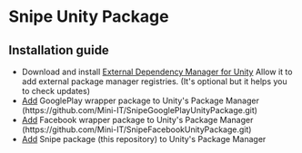 # Snipe Unity Package


## Installation guide

<ul>
<li> Download and install <a href="https://github.com/googlesamples/unity-jar-resolver/blob/master/external-dependency-manager-latest.unitypackage">External Dependency Manager for Unity</a>
Allow it to add external package manager registries. (It's optional but it helps you to check updates)
<li> <a href="https://docs.unity3d.com/Manual/upm-ui-giturl.html">Add</a> GooglePlay wrapper package to Unity's Package Manager (https://github.com/Mini-IT/SnipeGooglePlayUnityPackage.git)
<li> <a href="https://docs.unity3d.com/Manual/upm-ui-giturl.html">Add</a> Facebook wrapper package to Unity's Package Manager (https://github.com/Mini-IT/SnipeFacebookUnityPackage.git)
<li> <a href="https://docs.unity3d.com/Manual/upm-ui-giturl.html">Add</a> Snipe package (this repository) to Unity's Package Manager
</ul>
